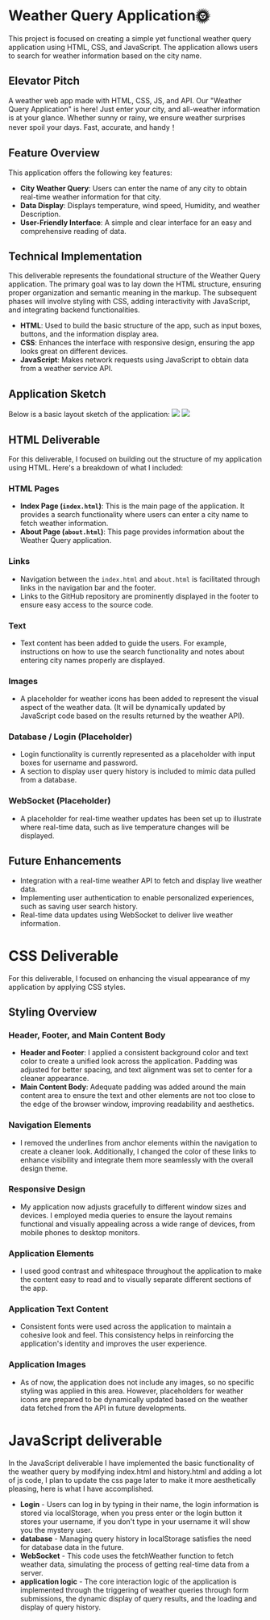 # Weather Query Application🌞

This project is focused on creating a simple yet functional weather query application using HTML, CSS, and JavaScript. The application allows users to search for weather information based on the city name.

## Elevator Pitch
A weather web app made with HTML, CSS, JS, and API. Our "Weather Query Application" is here! Just enter your city, and all-weather information is at your glance. Whether sunny or rainy, we ensure weather surprises never spoil your days. Fast, accurate, and handy！

## Feature Overview
This application offers the following key features:
- **City Weather Query**: Users can enter the name of any city to obtain real-time weather information for that city.
- **Data Display**: Displays temperature, wind speed, Humidity, and weather Description.
- **User-Friendly Interface**: A simple and clear interface for an easy and comprehensive reading of data.

## Technical Implementation

This deliverable represents the foundational structure of the Weather Query application. The primary goal was to lay down the HTML structure, ensuring proper organization and semantic meaning in the markup. The subsequent phases will involve styling with CSS, adding interactivity with JavaScript, and integrating backend functionalities.

- **HTML**: Used to build the basic structure of the app, such as input boxes, buttons, and the information display area.
- **CSS**: Enhances the interface with responsive design, ensuring the app looks great on different devices.
- **JavaScript**: Makes network requests using JavaScript to obtain data from a weather service API.

 ## Application Sketch
Below is a basic layout sketch of the application:
<img src="https://i.imgur.com/WO1ml8g.jpeg">
<img src="https://i.imgur.com/uDVt7Rc.jpg" >

## HTML Deliverable

For this deliverable, I focused on building out the structure of my application using HTML. Here's a breakdown of what I included:

### HTML Pages
- **Index Page (`index.html`)**: This is the main page of the application. It provides a search functionality where users can enter a city name to fetch weather information.
- **About Page (`about.html`)**: This page provides information about the Weather Query application.

### Links
- Navigation between the `index.html` and `about.html` is facilitated through links in the navigation bar and the footer.
- Links to the GitHub repository are prominently displayed in the footer to ensure easy access to the source code.

### Text
- Text content has been added to guide the users. For example, instructions on how to use the search functionality and notes about entering city names properly are displayed.

### Images
- A placeholder for weather icons has been added to represent the visual aspect of the weather data. (It will be dynamically updated by JavaScript code based on the results returned by the weather API).

### Database / Login (Placeholder)
- Login functionality is currently represented as a placeholder with input boxes for username and password.
- A section to display user query history is included to mimic data pulled from a database.

### WebSocket (Placeholder)
- A placeholder for real-time weather updates has been set up to illustrate where real-time data, such as live temperature changes will be displayed.

## Future Enhancements
- Integration with a real-time weather API to fetch and display live weather data.
- Implementing user authentication to enable personalized experiences, such as saving user search history.
- Real-time data updates using WebSocket to deliver live weather information.

# CSS Deliverable

For this deliverable, I focused on enhancing the visual appearance of my application by applying CSS styles. 

## Styling Overview

### Header, Footer, and Main Content Body
- **Header and Footer**: I applied a consistent background color and text color to create a unified look across the application. Padding was adjusted for better spacing, and text alignment was set to center for a cleaner appearance.
- **Main Content Body**: Adequate padding was added around the main content area to ensure the text and other elements are not too close to the edge of the browser window, improving readability and aesthetics.

### Navigation Elements
- I removed the underlines from anchor elements within the navigation to create a cleaner look. Additionally, I changed the color of these links to enhance visibility and integrate them more seamlessly with the overall design theme.

### Responsive Design
- My application now adjusts gracefully to different window sizes and devices. I employed media queries to ensure the layout remains functional and visually appealing across a wide range of devices, from mobile phones to desktop monitors.

### Application Elements
- I used good contrast and whitespace throughout the application to make the content easy to read and to visually separate different sections of the app.

### Application Text Content
- Consistent fonts were used across the application to maintain a cohesive look and feel. This consistency helps in reinforcing the application's identity and improves the user experience.

### Application Images
- As of now, the application does not include any images, so no specific styling was applied in this area. However, placeholders for weather icons are prepared to be dynamically updated based on the weather data fetched from the API in future developments.

# JavaScript deliverable
In the JavaScript deliverable I have implemented the basic functionality of the weather query by modifying index.html and history.html and adding a lot of js code, I plan to update the css page later to make it more aesthetically pleasing, here is what I have accomplished.

- **Login** - Users can log in by typing in their name, the login information is stored via localStorage, when you press enter or the login button it stores your username, if you don't type in your username it will show you the mystery user.
- **database** - Managing query history in localStorage satisfies the need for database data in the future.
- **WebSocket** - This code uses the fetchWeather function to fetch weather data, simulating the process of getting real-time data from a server.
- **application logic** - The core interaction logic of the application is implemented through the triggering of weather queries through form submissions, the dynamic display of query results, and the loading and display of query history.


